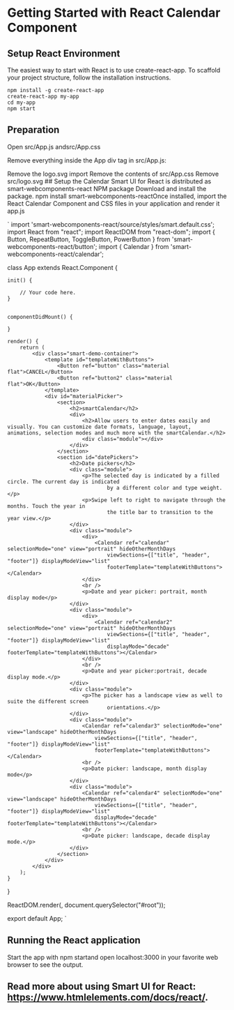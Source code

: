 # Getting Started with React Calendar Component
## Setup React Environment
The easiest way to start with React is to use create-react-app. To scaffold your project structure, follow the installation instructions.

	npm install -g create-react-app
	create-react-app my-app
	cd my-app
	npm start
	
## Preparation
Open src/App.js andsrc/App.css

Remove everything inside the App div tag in src/App.js:
<div className="App"> </div>
Remove the logo.svg import
Remove the contents of src/App.css
Remove src/logo.svg
## Setup the Calendar
Smart UI for React is distributed as smart-webcomponents-react NPM package
Download and install the package.
npm install smart-webcomponents-reactOnce installed, import the React Calendar Component and CSS files in your application and render it app.js

` import 'smart-webcomponents-react/source/styles/smart.default.css';
import React from "react";
import ReactDOM from "react-dom";
import { Button, RepeatButton, ToggleButton, PowerButton } from 'smart-webcomponents-react/button';
import { Calendar } from 'smart-webcomponents-react/calendar';

class App extends React.Component {

	init() {

		// Your code here.
	}


	componentDidMount() {

	}

	render() {
		return (
			<div class="smart-demo-container">
				<template id="templateWithButtons">
					<Button ref="button" class="material flat">CANCEL</Button>
					<Button ref="button2" class="material flat">OK</Button>
				</template>
				<div id="materialPicker">
					<section>
						<h2>smartCalendar</h2>
						<div>
							<h2>Allow users to enter dates easily and visually. You can customize date formats, language, layout, animations, selection modes and much more with the smartCalendar.</h2>
							<div class="module"></div>
						</div>
					</section>
					<section id="datePickers">
						<h2>Date pickers</h2>
						<div class="module">
							<p>The selected day is indicated by a filled circle. The current day is indicated
			                        by a different color and type weight.</p>
							<p>Swipe left to right to navigate through the months. Touch the year in
			                        the title bar to transition to the year view.</p>
						</div>
						<div class="module">
							<div>
								<Calendar ref="calendar" selectionMode="one" view="portrait" hideOtherMonthDays
									viewSections={["title", "header", "footer"]} displayModeView="list"
									footerTemplate="templateWithButtons"></Calendar>
							</div>
							<br />
							<p>Date and year picker: portrait, month display mode</p>
						</div>
						<div class="module">
							<div>
								<Calendar ref="calendar2" selectionMode="one" view="portrait" hideOtherMonthDays
									viewSections={["title", "header", "footer"]} displayModeView="list"
									displayMode="decade" footerTemplate="templateWithButtons"></Calendar>
							</div>
							<br />
							<p>Date and year picker:portrait, decade display mode.</p>
						</div>
						<div class="module">
							<p>The picker has a landscape view as well to suite the different screen
			                        orientations.</p>
						</div>
						<div class="module">
							<Calendar ref="calendar3" selectionMode="one" view="landscape" hideOtherMonthDays
								viewSections={["title", "header", "footer"]} displayModeView="list"
								footerTemplate="templateWithButtons"></Calendar>
							<br />
							<p>Date picker: landscape, month display mode</p>
						</div>
						<div class="module">
							<Calendar ref="calendar4" selectionMode="one" view="landscape" hideOtherMonthDays
								viewSections={["title", "header", "footer"]} displayModeView="list"
								displayMode="decade" footerTemplate="templateWithButtons"></Calendar>
							<br />
							<p>Date picker: landscape, decade display mode.</p>
						</div>
					</section>
				</div>
			</div>
		);
	}
}

ReactDOM.render(<App />, document.querySelector("#root"));

export default App;
`
## Running the React application
Start the app with
npm startand open localhost:3000 in your favorite web browser to see the output.
## Read more about using Smart UI for React: https://www.htmlelements.com/docs/react/.
